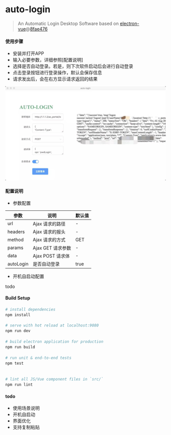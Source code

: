 # auto-login

> An Automatic Login Desktop Software based on [electron-vue](https://github.com/SimulatedGREG/electron-vue)@[8fae476](https://github.com/SimulatedGREG/electron-vue/tree/8fae4763e9d225d3691b627e83b9e09b56f6c935)

#### 使用步骤

- 安装并打开APP
- 输入必要参数，详细参照[配置说明]
- 选择是否自动登录。若是，则下次软件启动后会进行自动登录
- 点击登录按钮进行登录操作，默认会保存信息
- 请求发出后，会在右方显示请求返回的结果

![auto-login-desktop](./static/auto-login-desktop.jpg)


#### 配置说明

- 参数配置

|  参数   | 说明  | 默认值
|  ----  | ----  | --- |
| url  | Ajax 请求的路径 | -
| headers  | Ajax 请求的报头 | -
| method  | Ajax 请求的方式 | GET
| params  | Ajax GET 请求参数 | -
| data  | Ajax POST 请求体 | -
| autoLogin  | 是否自动登录 | true

- 开机自启动配置

todo

#### Build Setup

``` bash
# install dependencies
npm install

# serve with hot reload at localhost:9080
npm run dev

# build electron application for production
npm run build

# run unit & end-to-end tests
npm test


# lint all JS/Vue component files in `src/`
npm run lint

```

#### todo

- 使用场景说明
- 开机自启动
- 界面优化
- 支持复制粘贴